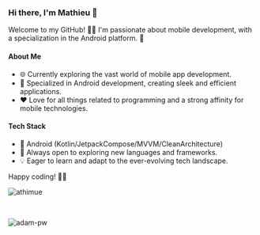 ### Hi there, I'm Mathieu 👋

Welcome to my GitHub! 👨‍💻 I'm passionate about mobile development, with a specialization in the Android platform. 🚀

#### About Me
- 🌐 Currently exploring the vast world of mobile app development.
- 📱 Specialized in Android development, creating sleek and efficient applications.
- ❤️ Love for all things related to programming and a strong affinity for mobile technologies.

#### Tech Stack
- 🚀 Android (Kotlin/JetpackCompose/MVVM/CleanArchitecture)
- 🌈 Always open to exploring new languages and frameworks.
- 💡 Eager to learn and adapt to the ever-evolving tech landscape.

Happy coding! 🚀✨

<p>
  <img align="center"
    src="https://github-readme-stats.vercel.app/api/top-langs?username=athimue&show_icons=true&locale=en&bg_color=0d1117&text_color=ffffff&layout=compact"
    alt="athimue" 
    bg_color=#808080/>
</p>
<br>
<p>
  <img align="center" src="https://github-readme-stats.vercel.app/api?username=athimue&show_icons=true&locale=en&bg_color=0d1117&text_color=ffffff&repo=convoychat" alt="adam-pw">
</p>
